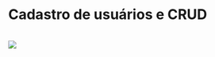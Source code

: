 # Cadastro de usuários e CRUD 
<br>

<img src="https://cdn.discordapp.com/attachments/814308173547962401/1104580615334015017/Com_a_popularidade_do_5G_aumentando_muitos_acreditam_que_ele_e_uma_fonte_de_cancer_e_COVID-19._Acredita-se_que_a_radiacao_associada5G_causa_cancer_e_enfraquece_o_sistema_imunologico_tornando-o_suscetivel_a_propag.png">
